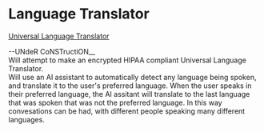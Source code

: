 # Language Translator

<a href="https://universal-language-translator.pages.dev/">Universal Language Translator</a>

--UNdeR CoNSTructiON__ <br>
Will attempt to make an encrypted HIPAA compliant Universal Language Translator. <br>
Will use an AI assistant to automatically detect any language being spoken, and translate it to the user's preferred language.
When the user speaks in their preferred language, the AI assitant will translate to the last language that was spoken that was not the preferred language. In this way convesations can be had, with different people speaking many different languages. 
